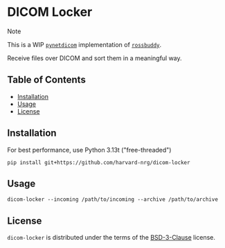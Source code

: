 # DICOM Locker
> [!Note]
> This is a WIP [`pynetdicom`](https://pydicom.github.io/pynetdicom/stable/) implementation
> of [`rossbuddy`](https://github.com/harvard-nrg/rossbuddy).

Receive files over DICOM and sort them in a meaningful way.

## Table of Contents

- [Installation](#installation)
- [Usage](#usage)
- [License](#license)

## Installation
For best performance, use Python 3.13t ("free-threaded")

```console
pip install git+https://github.com/harvard-nrg/dicom-locker
```

## Usage

```console
dicom-locker --incoming /path/to/incoming --archive /path/to/archive
```

## License

`dicom-locker` is distributed under the terms of the [BSD-3-Clause](https://spdx.org/licenses/BSD-3-Clause.html) license.
